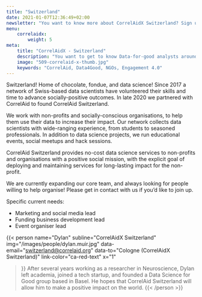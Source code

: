 ```yaml
---
title: "Switzerland"
date: 2021-01-07T12:36:49+02:00
newsletter: "You want to know more about CorrelAidX Switzerland? Sign up for our Newsletter!"
menu: 
    correlaidx:
        weight: 5
meta:
    title: "CorrelAidX - Switzerland"
    description: "You want to get to know Data-for-good analysts around you and use data for social good? In this case, you are interested in CorrelAidX!"
    image: "509-correlaid-x-thumb.jpg"
    keywords: "CorrelAid, Data4Good, NGOs, Engagement 4.0"
---
```


Switzerland! Home of chocolate, fondue, and data science! Since 2017 a network of Swiss-based data scientists have volunteered their skills and time to advance socially-positive outcomes. In late 2020 we partnered with CorrelAid to found CorrelAid Switzerland.
 
We work with non-profits and socially-conscious organisations, to help them use their data to increase their impact. Our network collects data scientists with wide-ranging experience, from students to seasoned professionals. In addition to data science projects, we run educational events, social meetups and hack sessions.
 
CorrelAid Switzerland provides no-cost data science services to non-profits and organisations with a positive social mission, with the explicit goal of deploying and maintaining services for long-lasting impact for the non-profit.
 
We are currently expanding our core team, and always looking for people willing to help organise! Please get in contact with us if you’d like to join up.
 
Specific current needs:
* Marketing and social media lead
* Funding business development lead
* Event organiser lead
 


{{< person 
    name="Dylan"
    subline="CorrelAidX Switzerland"
    img="/images/people/dylan.muir.jpg"
    data-email="switzerland@correlaid.org"
    data-to="Cologne (CorrelAidX Switzerland)"
    link-color="ca-red-text"
    x="1"
>}}
After several years working as a researcher in Neuroscience, Dylan left academia, joined a tech startup, and founded a Data Science for Good group based in Basel. He hopes that CorrelAid Switzerland will allow him to make a positive impact on the world.
{{< /person >}}



